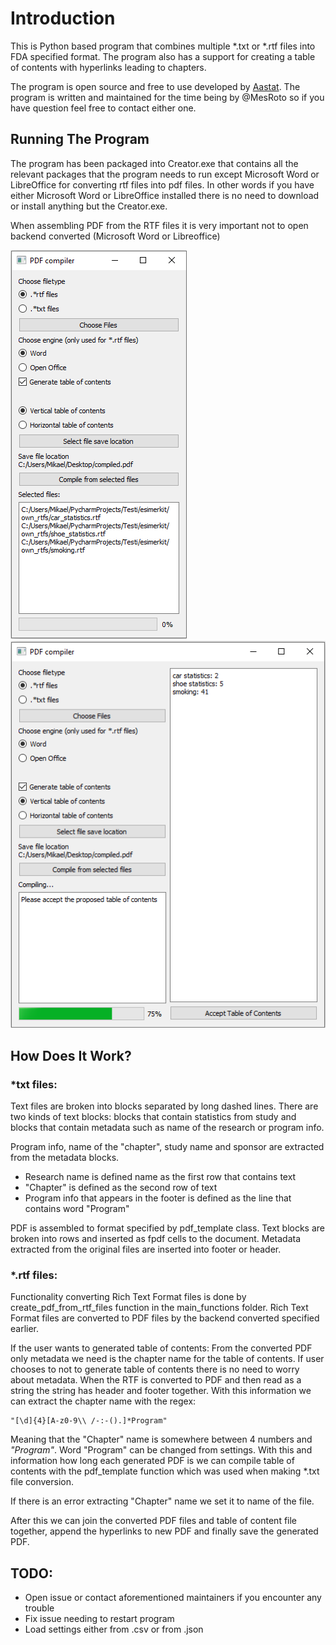 
# Introduction
This is Python based program that combines multiple *.txt or *.rtf files into FDA specified format. The program also has a support for creating a table of contents with hyperlinks leading to chapters.  

The program is open source and free to use developed by [Aastat](https://aastat.com). The program is written and maintained  for the time being by @MesRoto so if you have question feel free to contact either one. 

## Running The Program
The program has been packaged into Creator.exe that contains all the relevant packages that the program needs to run except Microsoft Word or LibreOffice for converting rtf files into pdf files. In other words if you have either Microsoft Word or LibreOffice installed there is no need to download or install anything but the Creator.exe. 

When assembling PDF from the RTF files it is very important not to open backend converted (Microsoft Word or Libreoffice)

![Example picture 1](https://github.com/Aastat-FI/PDF_Converter/blob/master/ExamplePictures/example1.png?raw=true)
![Example picture 2](https://github.com/Aastat-FI/PDF_Converter/blob/master/ExamplePictures/example2.png?raw=true)

## How Does It Work?
### *txt files:
Text files are broken into blocks separated by long dashed lines. There are two kinds of text blocks: blocks that contain statistics from study and blocks that contain metadata such as name of the research or program info.

Program info, name of the "chapter", study name and sponsor are extracted from the metadata blocks. 
- Research name is defined name as the first row that contains text
- "Chapter" is defined as the second row of text
- Program info that appears in the footer is defined as the line that contains word "Program"

PDF is assembled to format specified by pdf_template class. Text blocks are broken into rows and inserted as fpdf cells to the document. Metadata extracted from the original files are inserted into footer or header.

### *.rtf files:
Functionality converting Rich Text Format files is done by create_pdf_from_rtf_files function in the main_functions folder. Rich Text Format files are converted to PDF files by the backend converted specified earlier.  

If the user wants to generated table of contents:
From the converted PDF only metadata we need is the chapter name for the table of contents. If user chooses to not to generate table of contents there is no need to worry about metadata. When the RTF is converted to PDF and then read as a string the string has header and footer together. With this information we can extract the chapter name with the regex:

    "[\d]{4}[A-z0-9\\ /-:-().]*Program"

Meaning that the "Chapter" name is somewhere between 4 numbers and *"Program"*. Word "Program" can be changed from settings.  With this and information how long each generated PDF is we can compile table of contents with the pdf_template function which was used when making *.txt file conversion. 

If there is an error extracting "Chapter" name we set it to name of the file.

After this we can join the converted PDF files and table of content file together, append the hyperlinks to new PDF and finally save the generated PDF.

## TODO:
 - Open issue or contact aforementioned maintainers if you encounter any trouble
 - Fix issue needing to restart program
 - Load settings either from .csv or from .json
